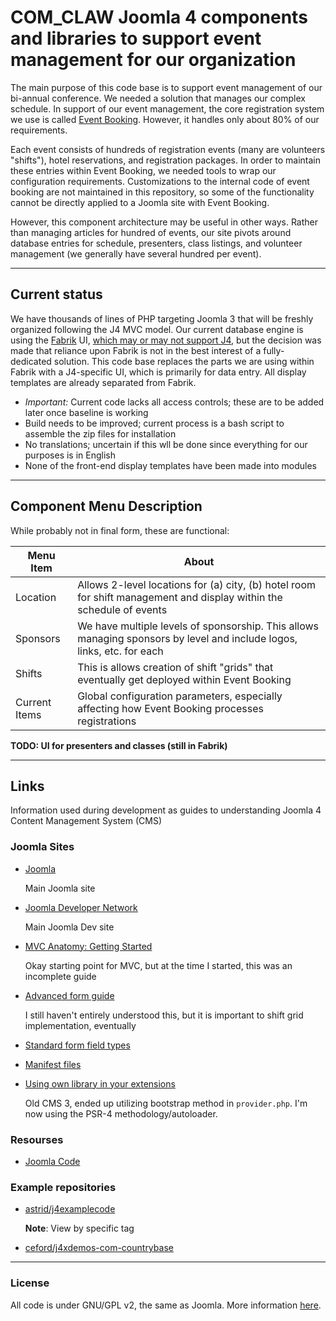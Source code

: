 # COM_CLAW Joomla 4 components and libraries to support event management for our organization

The main purpose of this code base is to support event management of
our bi-annual conference. We needed a solution that manages our complex
schedule. In support of our event management, the core registration
system we use is called [Event Booking](https://joomdonation.com/joomla-extensions/events-booking-joomla-events-registration.html). However, it handles only about 80% of our requirements.

Each event consists of hundreds of registration events (many are volunteers "shifts"), hotel reservations, and registration packages. In order to maintain these entries within Event Booking, we needed tools to wrap our configuration requirements. Customizations to the internal code of event booking are not maintained in this repository, so some of the functionality cannot be directly applied to a Joomla site with Event Booking.

However, this component architecture may be useful in other ways. Rather than managing articles for hundred of events, our site pivots around database entries for schedule, presenters, class listings, and volunteer management (we generally have several hundred per event).

---
## Current status

We have thousands of lines of PHP targeting Joomla 3 that will be freshly organized following the J4 MVC model. Our current database engine is using the [Fabrik](https://fabrikar.com/) UI, [which may or may not support J4](https://github.com/joomlahenk/fabrik/wiki/Tester-Instructions), but the decision was made that reliance upon Fabrik is not in the best interest of a fully-dedicated solution. This code base replaces the parts we are using within Fabrik with a J4-specific UI, which is primarily for data entry. All display templates are already separated from Fabrik.

* _Important:_ Current code lacks all access controls; these are to be added later once baseline is working
* Build needs to be improved; current process is a bash script to assemble the zip files for installation
* No translations; uncertain if this wll be done since everything for our purposes is in English
* None of the front-end display templates have been made into modules

---
## Component Menu Description

While probably not in final form, these are functional:

| Menu Item | About |
| --------- | ----- |
| Location  | Allows 2-level locations for (a) city, (b) hotel room for shift management and display within the schedule of events |
| Sponsors  | We have multiple levels of sponsorship. This allows managing sponsors by level and include logos, links, etc. for each |
| Shifts    | This is allows creation of shift "grids" that eventually get deployed within Event Booking |
| Current Items | Global configuration parameters, especially affecting how Event Booking processes registrations |

**TODO: UI for presenters and classes (still in Fabrik)**

---
## Links

Information used during development as guides to understanding Joomla 4 Content Management System (CMS)

### Joomla Sites

* [Joomla](https://www.joomla.org/)

   Main Joomla site
* [Joomla Developer Network](https://developer.joomla.org/)

   Main Joomla Dev site

* [MVC Anatomy: Getting Started](https://docs.joomla.org/Special:MyLanguage/J4.x:MVC_Anatomy:_Getting_Started)

   Okay starting point for MVC, but at the time I started, this was an incomplete guide

* [Advanced form guide](https://docs.joomla.org/Advanced_form_guide)

   I still haven't entirely understood this, but it is important to shift grid implementation, eventually

* [Standard form field types](https://docs.joomla.org/Standard_form_field_types)
* [Manifest files](https://docs.joomla.org/Manifest_files)
* [Using own library in your extensions](https://docs.joomla.org/Using_own_library_in_your_extensions/en)

   Old CMS 3, ended up utilizing bootstrap method in `provider.php`. I'm now using the PSR-4 methodology/autoloader.

### Resourses

* [Joomla Code](https://joomla-code.com/)

### Example repositories

* [astrid/j4examplecode](https://codeberg.org/astrid/j4examplecode/src/branch/t42)

   **Note**: View by specific tag

* [ceford/j4xdemos-com-countrybase](https://github.com/ceford/j4xdemos-com-countrybase)
---
### License

All code is under GNU/GPL v2, the same as Joomla. More information [here](https://docs.joomla.org/Joomla_Licenses).